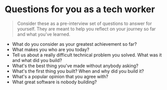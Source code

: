 # Questions for you as a tech worker



> Consider these as a pre-interview set of questions to answer for yourself. They are meant to help you reflect on your journey so far and what you've learned.

- What do you consider as your greatest achievement so far?
- What makes you who are you today?
- Tell us about a really difficult technical problem you solved. What was it and what did you build?
- What's the best thing you've made without anybody asking?
- What's the first thing you built? When and why did you build it?
- What's a popular opinion that you agree with?
- What great software is nobody building?